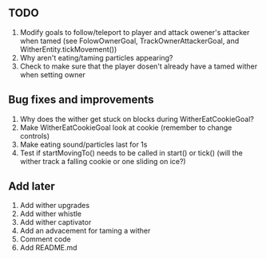 ## TODO
1. Modify goals to follow/teleport to player and attack owener's attacker when tamed (see FolowOwnerGoal, TrackOwnerAttackerGoal, and WitherEntity.tickMovement())
2. Why aren't eating/taming particles appearing?
3. Check to make sure that the player dosen't already have a tamed wither when setting owner

## Bug fixes and improvements
1. Why does the wither get stuck on blocks during WitherEatCookieGoal?
2. Make WitherEatCookieGoal look at cookie (remember to change controls)
3. Make eating sound/particles last for 1s
4. Test if startMovingTo() needs to be called in start() or tick() (will the wither track a falling cookie or one sliding on ice?)

## Add later
1. Add wither upgrades
2. Add wither whistle
3. Add wither captivator
4. Add an advacement for taming a wither
5. Comment code
6. Add README.md
